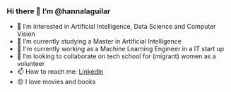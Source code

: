 ### Hi there 👋 I’m @hannalaguilar
- 👀 I’m interested in Artificial Intelligence, Data Science and Computer Vision
- 🌱 I’m currently studying a Master in Artificial Intelligence
- 🔭 I'm currently working as a Machine Learning Engineer in a IT start up
- 💞️ I’m looking to collaborate on tech school for (migrant) women as a volunteer
- 📫 How to reach me: [LinkedIn](https://www.linkedin.com/in/hannalizarzaburu/)
- 😍 I love movies and books




<!--
**hannalaguilar/hannalaguilar** is a ✨ _special_ ✨ repository because its `README.md` (this file) appears on your GitHub profile.


